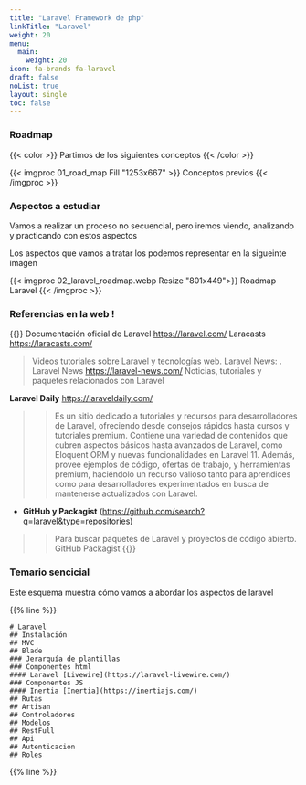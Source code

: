 ```yaml
---
title: "Laravel Framework de php"
linkTitle: "Laravel"
weight: 20
menu:
  main:
    weight: 20
icon: fa-brands fa-laravel
draft: false
noList: true
layout: single
toc: false
---
```

### Roadmap
{{< color >}} Partimos de los siguientes conceptos {{< /color >}}

{{< imgproc 01_road_map Fill "1253x667" >}}
Conceptos previos 
{{< /imgproc >}}



### Aspectos a estudiar
Vamos a realizar un proceso no secuencial, pero iremos viendo, analizando y practicando con estos aspectos

Los aspectos que vamos a tratar los podemos representar en la sigueinte imagen

{{< imgproc 02_laravel_roadmap.webp Resize "801x449">}}
Roadmap Laravel
{{< /imgproc >}}



### Referencias en la web !
{{<referencias>}}
Documentación oficial de Laravel  https://laravel.com/
Laracasts https://laracasts.com/
>Videos tutoriales sobre  Laravel y tecnologías web. 
Laravel News: . Laravel News https://laravel-news.com/
> Noticias, tutoriales y paquetes relacionados con Laravel

**Laravel Daily** https://laraveldaily.com/
 >>  Es un sitio dedicado a tutoriales y recursos para desarrolladores de Laravel, ofreciendo desde consejos rápidos hasta cursos y tutoriales premium. Contiene una variedad de contenidos que cubren aspectos básicos hasta avanzados de Laravel, como Eloquent ORM y nuevas funcionalidades en Laravel 11. Además, provee ejemplos de código, ofertas de trabajo, y herramientas premium, haciéndolo un recurso valioso tanto para aprendices como para desarrolladores experimentados en busca de mantenerse actualizados con Laravel.    
* **GitHub y Packagist** (https://github.com/search?q=laravel&type=repositories) 
>>Para buscar paquetes de Laravel y proyectos de código abierto. GitHub  Packagist
{{</referencias>}}

### Temario sencicial
Este esquema muestra cómo vamos a abordar los aspectos de laravel

{{% line %}}
```markmap
# Laravel
## Instalación
## MVC
## Blade
### Jerarquía de plantillas
### Componentes html
#### Laravel [Livewire](https://laravel-livewire.com/)
### Componentes JS
#### Inertia [Inertia](https://inertiajs.com/)
## Rutas
## Artisan
## Controladores
## Modelos
## RestFull
## Api
## Autenticacion
## Roles
```


{{% line %}}



